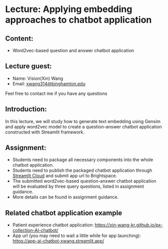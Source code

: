 # Lecture: Applying embedding approaches to chatbot application
## Content:
- Word2vec-based question and answer chatbot application

## Lecture guest: 
- Name: Vision(Xin) Wang 
- Email: xwang314@binghamton.edu

Feel free to contact me if you have any questions

## Introduction: 
In this lecture, we will study how to generate text embedding using Gensim and apply word2vec model to create a question-answer chatbot application constructed with Streamlit framework. 

## Assignment:
* Students need to package all necessary components into the whole chatbot application.
* Students need to publish the packaged chatbot application through [Streamlit Cloud](https://streamlit.io/cloud) and submit app url to Brightspace.
* The submitted word2vec-based question-answer chatbot application will be evaluated by three query questions, listed in assignment guidance.
* More details can be found in assignment guidance.

## Related chatbot application example
- Patient experience chatbot application: https://xin-wang-kr.github.io/px-collection-AI-chatbot/ 
- App url (you may need to wait a little while for app launching): https://app-ai-chatbot-xwang.streamlit.app/ 
